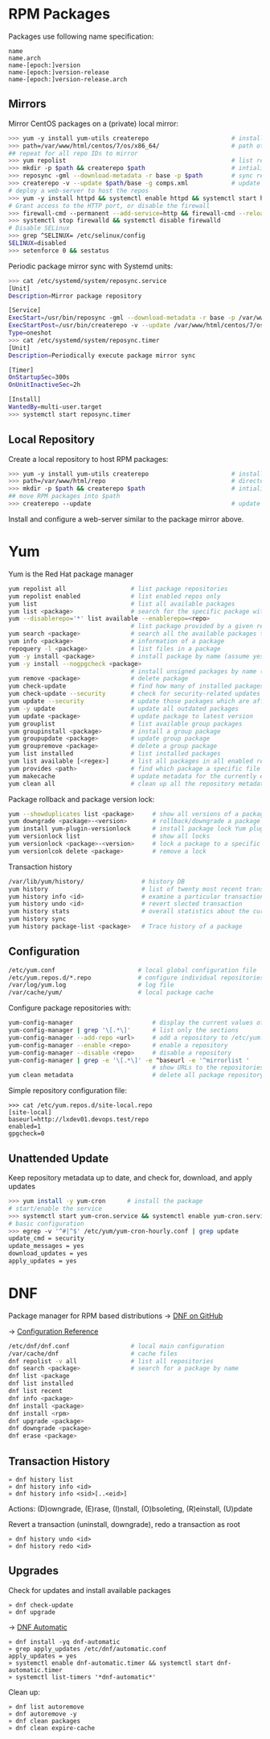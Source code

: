 # RPM Packages

Packages use following name specification:

    name
    name.arch
    name-[epoch:]version
    name-[epoch:]version-release
    name-[epoch:]version-release.arch

## Mirrors

Mirror CentOS packages on a (private) local mirror:

```bash
>>> yum -y install yum-utils createrepo                       # install the tools
>>> path=/var/www/html/centos/7/os/x86_64/                    # path ot the package repository
## repeat for all repo IDs to mirror
>>> yum repolist                                              # list repo IDs
>>> mkdir -p $path && createrepo $path                        # intialize CentOS base repo
>>> reposync -gml --download-metadata -r base -p $path        # sync repo
>>> createrepo -v --update $path/base -g comps.xml            # update repo after each sync
# deploy a web-server to host the repos
>>> yum -y install httpd && systemctl enable httpd && systemctl start httpd
# Grant access to the HTTP port, or disable the firewall 
>>> firewall-cmd --permanent --add-service=http && firewall-cmd --reload
>>> systemctl stop firewalld && systemctl disable firewalld
# Disable SELinux
>>> grep ^SELINUX= /etc/selinux/config
SELINUX=disabled
>>> setenforce 0 && sestatus
```

Periodic package mirror sync with Systemd units:

```bash
>>> cat /etc/systemd/system/reposync.service
[Unit]
Description=Mirror package repository

[Service]
ExecStart=/usr/bin/reposync -gml --download-metadata -r base -p /var/www/html/centos/7/os/x86_64/
ExecStartPost=/usr/bin/createrepo -v --update /var/www/html/centos/7/os/x86_64/base -g comps.xml
Type=oneshot
>>> cat /etc/systemd/system/reposync.timer 
[Unit]
Description=Periodically execute package mirror sync

[Timer]
OnStartupSec=300s
OnUnitInactiveSec=2h

[Install]
WantedBy=multi-user.target
>>> systemctl start reposync.timer
``` 
## Local Repository

Create a local repository to host RPM packages:

```bash
>>> yum -y install yum-utils createrepo                       # install the tools
>>> path=/var/www/html/repo                                   # directory holding the repository
>>> mkdir -p $path && createrepo $path                        # intialize the package repository
## move RPM packages into $path
>>> createrepo --update                                       # update once packages have been added
```

Install and configure a web-server similar to the package mirror above.

# Yum

Yum is the Red Hat package manager 

```bash
yum repolist all                  # list package repositories
yum repolist enabled              # list enabled repos only
yum list                          # list all available packages
yum list <package>                # search for the specific package with name
yum --disablerepo='*' list available --enablerepo=<repo>
                                  # list package provided by a given repo
yum search <package>              # search all the available packages to match a name
yum info <package>                # information of a package
repoquery -l <package>            # list files in a package
yum -y install <package>          # install package by name (assume yes)
yum -y install --nogpgcheck <package> 
                                  # install unsigned packages by name (assume yes)
yum remove <package>              # delete package
yum check-update                  # find how many of installed packages have updates available
yum check-update --security       # check for security-related updates
yum update --security             # update those packages which are affected by security advisories
yum -y update                     # update all outdated packages
yum update <package>              # update package to latest version
yum grouplist                     # list available group packages
yum groupinstall <package>        # install a group package
yum groupupdate <package>         # update group package
yum groupremove <package>         # delete a group package
yum list installed                # list installed packages
yum list available [<regex>]      # list all packages in all enabled repositories available to install
yum provides <path>               # find which package a specific file belongs to
yum makecache                     # update metadata for the currently enabled repositories
yum clean all                     # clean up all the repository metadata caches
```

Package rollback and package version lock:

```bash
yum --showduplicates list <package>     # show all versions of a package
yum downgrade <package>-<version>       # rollback/downgrade a package to a specific version
yum install yum-plugin-versionlock      # install package lock Yum plugin
yum versionlock list                    # show all locks
yum versionlock <package>-<version>     # lock a package to a specific version
yum versionlcok delete <package>        # remove a lock
```


Transaction history

```bash
/var/lib/yum/history/                # history DB
yum history                          # list of twenty most recent transaction
yum history info <id>                # examine a particular transaction
yum history undo <id>                # revert slected transaction
yum history stats                    # overall statistics about the currently used history DB
yum history sync                  
yum history package-list <package>   # Trace history of a package
```

## Configuration

```bash
/etc/yum.conf                       # local global configuration file
/etc/yum.repos.d/*.repo             # configure individual repositories
/var/log/yum.log                    # log file
/var/cache/yum/                     # local package cache
```

Configure package repositories with:

```bash
yum-config-manager                      # display the current values of global yum options
yum-config-manager | grep '\[.*\]'      # list only the sections
yum-config-manager --add-repo <url>     # add a repository to /etc/yum.repos.d/
yum-config-manager --enable <repo>      # enable a repository
yum-config-manager --disable <repo>     # disable a repository
yum-config-manager | grep -e '\[.*\]' -e ^baseurl -e '^mirrorlist '
                                        # show URLs to the repositories 
yum clean metadata                      # delete all package repository metadata
```

Simple repository configuration file:

```
>>> cat /etc/yum.repos.d/site-local.repo
[site-local]
baseurl=http://lxdev01.devops.test/repo
enabled=1
gpgcheck=0
```


## Unattended Update

Keep repository metadata up to date, and check for, download, and apply updates

```bash
>>> yum install -y yum-cron      # install the package
# start/enable the service
>>> systemctl start yum-cron.service && systemctl enable yum-cron.service
# basic configuration
>>> egrep -v '^#|^$' /etc/yum/yum-cron-hourly.conf | grep update
update_cmd = security
update_messages = yes
download_updates = yes
apply_updates = yes
```

# DNF

Package manager for RPM based distributions → [DNF on GitHub](https://github.com/rpm-software-management/dnf)

→ [Configuration Reference](http://dnf.readthedocs.org/en/latest/conf_ref.html)

```bash
/etc/dnf/dnf.conf                 # local main configuration
/var/cache/dnf                    # cache files
dnf repolist -v all               # list all repositories
dnf search <package>              # search for a package by name
dnf list <package
dnf list installed
dnf list recent
dnf info <package>
dnf install <package>
dnf install <rpm> 
dnf upgrade <package> 
dnf downgrade <package>
dnf erase <package>
```

## Transaction History

    » dnf history list 
    » dnf history info <id>
    » dnf history info <sid>[..<eid>]

Actions: (D)owngrade, (E)rase, (I)nstall, (O)bsoleting, (R)einstall, (U)pdate

Revert a transaction (uninstall, downgrade), redo a transaction as root

    » dnf history undo <id>
    » dnf history redo <id>

## Upgrades

Check for updates and install available packages

    » dnf check-update
    » dnf upgrade

→ [DNF Automatic](http://dnf.readthedocs.org/en/latest/automatic.html)

    » dnf install -yq dnf-automatic
    » grep apply_updates /etc/dnf/automatic.conf
    apply_updates = yes
    » systemctl enable dnf-automatic.timer && systemctl start dnf-automatic.timer
    » systemctl list-timers '*dnf-automatic*'

Clean up:

    » dnf list autoremove
    » dnf autoremove -y
    » dnf clean packages
    » dnf clean expire-cache

